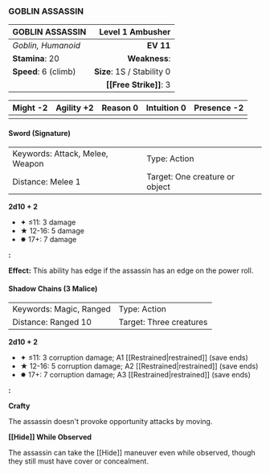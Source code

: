 ### GOBLIN ASSASSIN

| GOBLIN ASSASSIN      |       **Level 1 Ambusher** |
| :------------------- | -------------------------: |
| *Goblin, Humanoid*   |                  **EV 11** |
| **Stamina**: 20      |              **Weakness**: |
| **Speed**: 6 (climb) | **Size**: 1S / Stability 0 |
|                      |     **[[Free Strike]]**: 3 |

| **Might** -2 | **Agility** +2 | **Reason** 0 | **Intuition** 0 | **Presence** -2 |
| ------------ | -------------- | ------------ | --------------- | --------------- |
|              |                |              |                 |                 |

#### Sword (Signature)

|                                 |                                |
| :------------------------------ | :----------------------------- |
| Keywords: Attack, Melee, Weapon | Type: Action                   |
| Distance: Melee 1               | Target: One creature or object |

**2d10 + 2**

- ✦ ≤11: 3 damage
- ★ 12-16: 5 damage
- ✸ 17+: 7 damage

**:**

**Effect:** This ability has edge if the assassin has an edge on the power roll.

#### Shadow Chains (3 Malice)

|                         |                         |
| :---------------------- | :---------------------- |
| Keywords: Magic, Ranged | Type: Action            |
| Distance: Ranged 10     | Target: Three creatures |

**2d10 + 2**

- ✦ ≤11: 3 corruption damage; A1 [[Restrained|restrained]] (save ends)
- ★ 12-16: 5 corruption damage; A2 [[Restrained|restrained]] (save ends)
- ✸ 17+: 7 corruption damage; A3 [[Restrained|restrained]] (save ends)

**:**

**Crafty**

The assassin doesn't provoke opportunity attacks by moving.

**[[Hide]] While Observed**

The assassin can take the [[Hide]] maneuver even while observed, though they still must have cover or concealment.
